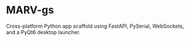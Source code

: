 # MARV-gs

Cross-platform Python app scaffold using FastAPI, PySerial, WebSockets, and a PyQt6 desktop launcher.

